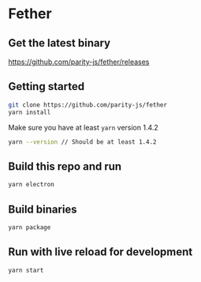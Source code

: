 # Fether

## Get the latest binary

https://github.com/parity-js/fether/releases

## Getting started

```bash
git clone https://github.com/parity-js/fether
yarn install
```

Make sure you have at least `yarn` version 1.4.2

```bash
yarn --version // Should be at least 1.4.2
```

## Build this repo and run

```bash
yarn electron
```

## Build binaries

```bash
yarn package
```

## Run with live reload for development

```bash
yarn start
```
